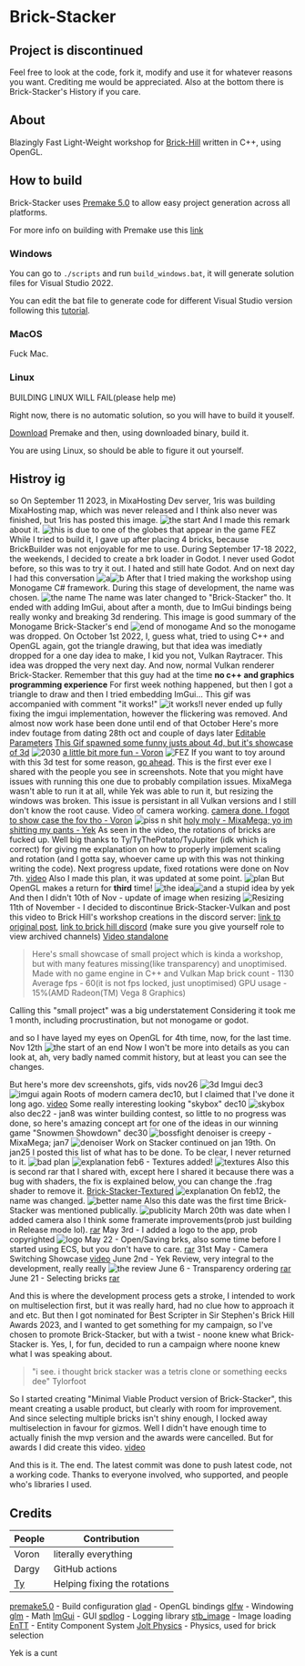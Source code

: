 
# Brick-Stacker
## Project is discontinued
Feel free to look at the code, fork it, modify and use it for whatever reasons you want. Crediting me would be appreciated. Also at the bottom there is Brick-Stacker's History if you care.

## About

Blazingly Fast Light-Weight workshop for [Brick-Hill](https://www.brick-hill.com) written in C++, using OpenGL.

  

## How to build

Brick-Stacker uses [Premake 5.0](https://premake.github.io) to allow easy project generation across all platforms.

For more info on building with Premake use this [link](https://premake.github.io/docs/Using-Premake)

### Windows

You can go to `./scripts` and run `build_windows.bat`, it will generate solution files for Visual Studio 2022.

You can edit the bat file to generate code for different Visual Studio version following this [tutorial](https://premake.github.io/docs/Using-Premake).

### MacOS

Fuck Mac.

### Linux

BUILDING LINUX WILL FAIL(please help me)

Right now, there is no automatic solution, so you will have to build it youself.

[Download](https://premake.github.io/download) Premake and then, using downloaded binary, build it.

You are using Linux, so should be able to figure it out yourself.

## Histroy ig
so
On September 11 2023, in MixaHosting Dev server, 1ris was building MixaHosting map, which was never released and I think also never was finished, but 1ris has posted this image.
![the start](https://cdn.discordapp.com/attachments/1022461044985167972/1134038255843680356/image.png)
And I made this remark about it.
![this is due to one of the globes that appear in the game FEZ](https://cdn.discordapp.com/attachments/1022461044985167972/1134038868841213992/image.png)
While I tried to build it, I gave up after placing 4 bricks, because BrickBuilder was not enjoyable for me to use.
During September 17-18 2022, the weekends, I decided to create a brk loader in Godot. I never used Godot before, so this was to try it out. I hated and still hate Godot. 
And on next day I had this conversation
![a](https://cdn.discordapp.com/attachments/1022461044985167972/1134041255131746395/image.png)![b](https://cdn.discordapp.com/attachments/1022461044985167972/1134041423986036816/image.png)
After that I tried making the workshop using Monogame C# framework.
During this stage of development, the name was chosen.
![the name](https://cdn.discordapp.com/attachments/1022461044985167972/1134045006383026196/image.png)
The name was later changed to "Brick-Stacker" tho.
It ended with adding ImGui, about after a month, due to ImGui bindings being really wonky and breaking 3d rendering.
This image is good summary of the Monogame Brick-Stacker's end
![end of monogame](https://cdn.discordapp.com/attachments/1022461044985167972/1134043828261748736/image.png)
And so the monogame was dropped.
On October 1st 2022, I, guess what, tried to using C++ and OpenGL again, got the triangle drawing, but that idea was imediatly dropped for a one day idea to make, I kid you not, Vulkan Raytracer. This idea was dropped the very next day. And now, normal Vulkan renderer Brick-Stacker. Remember that this guy had at the time **no c++ and graphics programming experience**
For first week nothing happened, but then I got a triangle to draw and then I tried embedding ImGui...
This gif was accompanied with comment "it works!"
![it works!](https://gyazo.com/1e2c684f3d995468b729fbd5098cd090.gif)I never ended up fully fixing the imgui implementation, however the flickering was removed.
And almost now work hase been done until end of that October
Here's more indev foutage from dating 28th oct and couple of days later
[Editable Parameters](https://gyazo.com/0a2ba90cd3159e5061a339874036d05f.mp4)
[This Gif spawned some funny justs about 4d, but it's showcase of 3d](https://cdn.discordapp.com/attachments/1022461044985167972/1036001335440572447/2022-10-29_22-37-23_2.mp4)
![2030](https://cdn.discordapp.com/attachments/1022461044985167972/1134050436303814717/image.png)
[a little bit more fun - Voron](https://cdn.discordapp.com/attachments/1022461044985167972/1036004130973569114/2022-10-29_22-49-55.mp4)
![FEZ](https://cdn.discordapp.com/attachments/1022461044985167972/1134051150430228531/image.png)
If you want to toy around with this 3d test for some reason, [go ahead](https://cdn.discordapp.com/attachments/1022461044985167972/1036013689888841808/stacker.rar). This is the first ever exe I shared with the people you see in screenshots. Note that you might have issues with running this one due to probably compilation issues. MixaMega wasn't able to run it at all, while Yek was able to run it, but resizing the windows was broken. This issue is persistant in all Vulkan versions and I still don't know the root cause.
Video of camera working.
[camera done. I fogot to show case the fov tho - Voron](https://cdn.discordapp.com/attachments/1022461044985167972/1036213701402959933/2022-10-30_11-40-47_2.mp4)
![piss n shit](https://cdn.discordapp.com/attachments/1022461044985167972/1134121052323196949/image.png)
[holy moly - MixaMega; yo im shitting my pants - Yek](https://cdn.discordapp.com/attachments/1022461044985167972/1036319342670905475/2022-10-30_18-37-23_2.mp4)
As seen in the video, the rotations of bricks are fucked up. Well big thanks to Ty/TyThePotato/TyJupiter (idk which is correct) for giving me explanation on how to properly implement scaling and rotation (and I gotta say, whoever came up with this was not thinking writing the code).
Next progress update, fixed rotations were done on Nov 7th. [video](https://cdn.discordapp.com/attachments/1022461044985167972/1039209853547204608/2022-11-07_18-05-09_2.mp4)
Also I made this plan, it was updated at some point.
![plan](https://cdn.discordapp.com/attachments/1022461044985167972/1134182690942361710/image.png)
But OpenGL makes a return for **third** time!
![the idea](https://cdn.discordapp.com/attachments/1022461044985167972/1134185136888492232/image.png)![and a stupid idea by yek](https://cdn.discordapp.com/attachments/1022461044985167972/1134185599092391946/image.png)
And then I didn't
10th of Nov - update of image when resizing
![Resizing](https://gyazo.com/d589ea9265a2e3b595db9ffa38fa7793.gif)
11th of November - I decided to discontinue Brick-Stacker-Vulkan and post this video to Brick Hill's workshop creations in the discord server: [link to original post](https://discord.com/channels/267810707574226964/300831680216694784/1040666647553392700), [link to brick hill discord](https://discord.gg/brick-hill) (make sure you give yourself role to view archived channels)
[Video standalone](https://cdn.discordapp.com/attachments/300831680216694784/1040666646848745612/BrickStacker.mp4)

> Here's small showcase of small project which is kinda a workshop, but
> with many features missing(like transparency) and unoptimised. Made
> with no game engine in C++ and Vulkan Map brick count - 1130 Average
> fps - 60(it is not fps locked, just unoptimised) GPU usage - 15%(AMD
> Radeon(TM) Vega 8 Graphics)

Calling this "small project" was a big understatement Considering it took me 1 month, including procrustination, but not monogame or godot.

and so I have layed my eyes on OpenGL for 4th time, now, for the last time.
Nov 12th
![the start of an end](https://cdn.discordapp.com/attachments/1022461044985167972/1134187968903532644/image.png)
Now I won't be more into details as you can look at, ah, very badly named commit history, but at least you can see the changes.

But here's more dev screenshots, gifs, vids
nov26
![3d](https://cdn.discordapp.com/attachments/1022461044985167972/1046102254802972834/image.png)
Imgui dec3
![imgui again](https://cdn.discordapp.com/attachments/1022461044985167972/1048545827171356722/image.png)
Roots of modern camera dec10, but I claimed that I've done it long ago.
[video](https://cdn.discordapp.com/attachments/1022461044985167972/1051165977590640710/2022-12-10_17-55-39_2.mp4)
Some really interesting looking "skybox" dec10
![skybox](https://media.discordapp.net/attachments/1022461044985167972/1051241404791275580/IMG20221210225322.jpg?width=1202&height=676) 
also dec22 - jan8 was winter building contest, so little to no progress was done, so here's amazing concept art for one of the ideas in our winning game "Snowmen Showdown"
dec30
![bossfight](https://cdn.discordapp.com/attachments/914231509181931614/1134193530286383104/image.png) 
denoiser is creepy - MixaMega; jan7
![denoiser](https://cdn.discordapp.com/attachments/1022461044985167972/1061345183662358558/blender_CIjQGWyopT.png)
Work on Stacker continued on jan 19th.
On jan25 I posted this list of what has to be done. To be clear, I never returned to it.
![bad plan](https://media.discordapp.net/attachments/1022461044985167972/1134425214546092092/image.png)
![explanation](https://cdn.discordapp.com/attachments/1022461044985167972/1134425214944555008/image.png)
feb6 - Textures added!
![textures](https://cdn.discordapp.com/attachments/1022461044985167972/1134488154032832603/image.png)
Also this is second rar that I shared with, except here I shared it because there was a bug with shaders, the fix is explained below, you can change the .frag shader to remove it.
[Brick-Stacker-Textured](https://cdn.discordapp.com/attachments/1022461044985167972/1072549798273630268/Debug-windows-x86_64.rar)
![explanation](https://cdn.discordapp.com/attachments/1022461044985167972/1134490106183553114/image.png)
On feb12, the name was changed.
![better name](https://cdn.discordapp.com/attachments/1022461044985167972/1134492014751268964/image.png)
Also this date was the first time Brick-Stacker was mentioned publically.
![publicity](https://cdn.discordapp.com/attachments/1022461044985167972/1074397589618823282/image.png)
March 20th was date when I added camera also I think some framerate improvements(prob just building in Release mode lol).
[rar](https://cdn.discordapp.com/attachments/1022461044985167972/1087430158652276746/Release-windows-x86_64.rar)
May 3rd - I added a logo to the app, prob copyrighted
![logo](https://cdn.discordapp.com/attachments/1022461044985167972/1134500151151571045/image.png)
May 22 - Open/Saving brks, also some time before I started using ECS, but you don't have to care.
[rar](https://cdn.discordapp.com/attachments/1022461044985167972/1110296115842121852/Release-windows-x86_64.rar)
31st May - Camera Switching Showcase
[video](https://cdn.discordapp.com/attachments/1022461044985167972/1113557154075512922/Brick-Stacker-OpenGL_r1grbwDtpG.mp4)
June 2nd - Yek Review, very integral to the development, really really
![the review](https://cdn.discordapp.com/attachments/1022461044985167972/1134502719135166615/image.png)
June 6 - Transparency ordering
[rar](https://cdn.discordapp.com/attachments/1022461044985167972/1115721808210043032/Release-windows-x86_64.rar)
June 21 - Selecting bricks
[rar](https://cdn.discordapp.com/attachments/1022461044985167972/1121149678378045543/Release-windows-x86_64.rar)

And this is where the development process gets a stroke, I intended to work on multiselection first, but it was really hard, had no clue how to approach it and etc. But then I got nominated for Best Scripter in Sir Stephen's Brick Hill Awards 2023, and I wanted to get something for my campaign, so I've chosen to promote Brick-Stacker, but with a twist - noone knew what Brick-Stacker is. Yes, I, for fun, decided to run a campaign where noone knew what I was speaking about. 

> "i see. i thought brick stacker was a tetris clone or something eecks dee"
>  Tylorfoot

So I started creating "Minimal Viable Product version of Brick-Stacker", this meant creating a usable product, but clearly with room for improvement. And since selecting multiple bricks isn't shiny enough, I locked away multiselection in favour for gizmos. Well I didn't have enough time to actually finish the mvp version and the awards were cancelled. But for awards I did create this video.
[video](https://cdn.discordapp.com/attachments/788877127176814635/1129819601920872468/0001-5912.mp4)

And this is it. The end. The latest commit was done to push latest code, not a working code.
Thanks to everyone involved, who supported, and people who's libraries I used.

## Credits
|People | Contribution |
|--|--|
|Voron | literally everything |
|Dargy | GitHub actions|
|[Ty](https://github.com/TyThePotato) | Helping fixing the rotations |


[premake5.0](https://premake.github.io/) - Build configuration
[glad](https://glad.dav1d.de/) - OpenGL bindings
[glfw](https://www.glfw.org/) - Windowing
[glm](https://github.com/g-truc/glm) - Math
[ImGui](https://github.com/ocornut/imgui) - GUI
[spdlog](https://github.com/gabime/spdlog) - Logging library
[stb_image](https://github.com/nothings/stb) - Image loading
[EnTT](https://github.com/skypjack/entt) - Entity Component System
[Jolt Physics](https://github.com/jrouwe/JoltPhysics) - Physics, used for brick selection

Yek is a cunt
